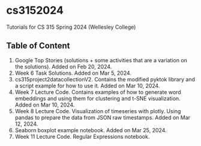 # cs3152024
Tutorials for CS 315 Spring 2024 (Wellesley College)

## Table of Content

1. Google Top Stories (solutions + some activities that are a variation on the solutions). Added on Feb 20, 2024.
2. Week 6 Task Solutions. Added on Mar 5, 2024.
3. cs315project2datacollectionV2. Contains the modified pyktok library and a script example for how to use it. Added on Mar 10, 2024.
4. Week 7 Lecture Code. Contains examples of how to generate word embeddings and using them for clustering and t-SNE visualization. Added on Mar 10, 2024.
5. Week 8 Lecture Code. Visualization of timeseries with plotly. Using pandas to prepare the data from JSON raw timestamps. Added on Mar 12, 2024.
6. Seaborn boxplot example notebook. Added on Mar 25, 2024.
7. Week 11 Lecture Code. Regular Expressions notebook. 